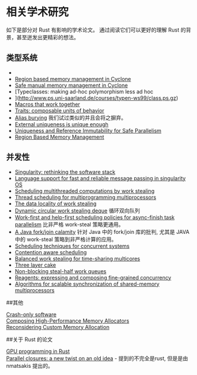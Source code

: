 # 相关学术研究 #

如下是部分对 Rust 有影响的学术论文。  通过阅读它们可以更好的理解 Rust 的背景，甚至迸发出更精彩的想法。

## 类型系统    
 
- 
- [Region based memory management in Cyclone](http://209.68.42.137/ucsd-pages/Courses/cse227.w03/handouts/cyclone-regions.pdf)    
- [Safe manual memory management in Cyclone](http://www.cs.umd.edu/projects/PL/cyclone/scp.pdf)   
- [Typeclasses: making ad-hoc polymorphism less ad hoc
- ](http://www.ps.uni-saarland.de/courses/typen-ws99/class.ps.gz)   
- [Macros that work together](https://www.cs.utah.edu/plt/publications/jfp12-draft-fcdf.pdf)   
- [Traits: composable units of behavior](http://scg.unibe.ch/archive/papers/Scha03aTraits.pdf)    
- [Alias burying](http://www.cs.uwm.edu/faculty/boyland/papers/unique-preprint.ps) 我们试过类似的并且会将之摒弃。   
- [External uniqueness is unique enough](http://www.computingscience.nl/research/techreps/repo/CS-2002/2002-048.pdf)   
- [Uniqueness and Reference Immutability for Safe Parallelism](https://research.microsoft.com/pubs/170528/msr-tr-2012-79.pdf)   
- [Region Based Memory Management](https://research.microsoft.com/pubs/170528/msr-tr-2012-79.pdf)   


## 并发性   
- [Singularity: rethinking the software stack](http://research.microsoft.com/pubs/69431/osr2007_rethinkingsoftwarestack.pdf)   
- [Language support for fast and reliable message passing in singularity OS](http://research.microsoft.com/pubs/67482/singsharp.pdf)   
- [Scheduling multithreaded computations by work stealing](http://supertech.csail.mit.edu/papers/steal.pdf)   
- [Thread scheduling for multiprogramming multiprocessors](http://www.eecis.udel.edu/~cavazos/cisc879-spring2008/papers/arora98thread.pdf)   
- [The data locality of work stealing](http://www.aladdin.cs.cmu.edu/papers/pdfs/y2000/locality_spaa00.pdf)   
- [Dynamic circular work stealing deque](http://citeseerx.ist.psu.edu/viewdoc/download?doi=10.1.1.170.1097&rep=rep1&type=pdf) 循环双向队列   
- [Work-first and help-first scheduling policies for async-finish task parallelism](http://www.cs.rice.edu/~yguo/pubs/PID824943.pdf) 比非严格 work-steal 策略更通用。   
- [A Java fork/join calamity](http://www.coopsoft.com/ar/CalamityArticle.html) 针对 Java 中的 fork/join 库的批判, 尤其是 JAVA 中的 work-steal 策略到非严格计算的应用。 
- [Scheduling techniques for concurrent systems](http://www.ece.rutgers.edu/~parashar/Classes/ece572-papers/05/ps-ousterhout.pdf)   
- [Contention aware scheduling](http://www.blagodurov.net/files/a8-blagodurov.pdf)   
- [Balanced work stealing for time-sharing multicores](http://www.cse.ohio-state.edu/hpcs/WWW/HTML/publications/papers/TR-12-1.pdf)   
- [Three layer cake](http://www.upcrc.illinois.edu/workshops/paraplop10/papers/paraplop10_submission_8.pdf)   
- [Non-blocking steal-half work queues](http://www.cs.bgu.ac.il/~hendlerd/papers/p280-hendler.pdf)   
- [Reagents: expressing and composing fine-grained concurrency](http://www.mpi-sws.org/~turon/reagents.pdf)   
- [Algorithms for scalable synchronization of shared-memory multiprocessors](https://www.cs.rochester.edu/u/scott/papers/1991_TOCS_synch.pdf)   

##其他

[Crash-only software ](https://www.usenix.org/legacy/events/hotos03/tech/full_papers/candea/candea.pdf)     
[Composing High-Performance Memory Allocators](http://people.cs.umass.edu/~emery/pubs/berger-pldi2001.pdf)   
[Reconsidering Custom Memory Allocation](http://people.cs.umass.edu/~emery/pubs/berger-oopsla2002.pdf)    
   

##关于 Rust 的论文

[GPU programming in Rust](http://www.cs.indiana.edu/~eholk/papers/hips2013.pdf)   
[Parallel closures: a new twist on an old idea](http://www.cs.indiana.edu/~eholk/papers/hips2013.pdf) - 提到的不完全是rust, 但是是由 nmatsakis 提出的。

